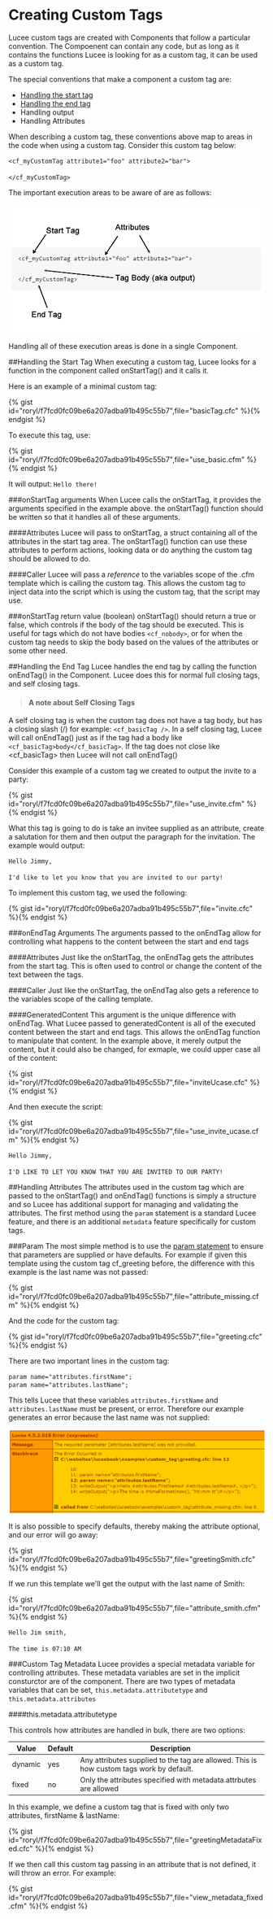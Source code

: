 # Creating Custom Tags

Lucee custom tags are created with Components that follow a particular convention. The Compoenent can contain any code, but as long as it contains the functions Lucee is looking for as a custom tag, it can be used as a custom tag.

The special conventions that make a component a custom tag are:

* [Handling the start tag](#handling-the-start-tag) 
* [Handling the end tag](#handling-the-end-tag)
* Handling output
* Handling Attributes

When describing a custom tag, these conventions above map to areas in the code when using a custom tag. Consider this custom tag below:

```
<cf_myCustomTag attribute1="foo" attribute2="bar">

</cf_myCustomTag>
```

The important execution areas to be aware of are as follows:

![](tag_map.fw.png)

Handling all of these execution areas is done in a single Component.

##Handling the Start Tag
When executing a custom tag, Lucee looks for a function in the component called onStartTag() and it calls it.

Here is an example of a minimal custom tag:

{% gist id="roryl/f7fcd0fc09be6a207adba91b495c55b7",file="basicTag.cfc" %}{% endgist %}

To execute this tag, use:

{% gist id="roryl/f7fcd0fc09be6a207adba91b495c55b7",file="use_basic.cfm" %}{% endgist %}

It will output: `Hello there!`

###onStartTag arguments
When Lucee calls the onStartTag, it provides the arguments specified in the example above. the onStartTag() function should be written so that it handles all of these arguments.

####Attributes
Lucee will pass to onStartTag, a struct containing all of the attributes in the start tag area. The onStartTag() function can use these attributes to perform actions, looking data or do anything the custom tag should be allowed to do. 

####Caller
Lucee will pass a *reference* to the variables scope of the .cfm template which is calling the custom tag. This allows the custom tag to inject data into the script which is using the custom tag, that the script may use. 

###onStartTag return value (boolean)
onStartTag() should return a true or false, which controls if the body of the tag should be executed. This is useful for tags which do not have bodies `<cf_nobody>`, or for when the custom tag needs to skip the body based on the values of the attributes or some other need.

##Handling the End Tag
Lucee handles the end tag by calling the function onEndTag() in the Component. Lucee does this for normal full closing tags, and self closing tags. 

>#### A note about Self Closing Tags
A self closing tag is when the custom tag does not have a tag body, but has a closing slash (/) for example: `<cf_basicTag />`. In a self closing tag, Lucee will call onEndTag() just as if the tag had a body like `<cf_basicTag>body</cf_basicTag>`. If the tag does not close like <cf_basicTag> then Lucee will not call onEndTag()


Consider this example of a custom tag we created to output the invite to a party:

{% gist id="roryl/f7fcd0fc09be6a207adba91b495c55b7",file="use_invite.cfm" %}{% endgist %}

What this tag is going to do is take an invitee supplied as an attribute, create a salutation for them and then output the paragraph for the invitation. The example would output: 

```
Hello Jimmy,

I'd like to let you know that you are invited to our party!
```

To implement this custom tag, we used the following:

{% gist id="roryl/f7fcd0fc09be6a207adba91b495c55b7",file="invite.cfc" %}{% endgist %}

###onEndTag Arguments
The arguments passed to the onEndTag allow for controlling what happens to the content between the start and end tags

####Attributes
Just like the onStartTag, the onEndTag gets the attributes from the start tag. This is often used to control or change the content of the text between the tags.

####Caller
Just like the onStartTag, the onEndTag also gets a reference to the variables scope of the calling template. 

####GeneratedContent
This argument is the unique difference with onEndTag. What Lucee passed to generatedContent is all of the executed content between the start and end tags. This allows the onEndTag function to manipulate that content. In the example above, it merely output the content, but it could also be changed, for exmaple, we could upper case all of the content:

{% gist id="roryl/f7fcd0fc09be6a207adba91b495c55b7",file="inviteUcase.cfc" %}{% endgist %}

And then execute the script:

{% gist id="roryl/f7fcd0fc09be6a207adba91b495c55b7",file="use_invite_ucase.cfm" %}{% endgist %}

```
Hello Jimmy,

I'D LIKE TO LET YOU KNOW THAT YOU ARE INVITED TO OUR PARTY!
```

##Handling Attributes
The attributes used in the custom tag which are passed to the onStartTag() and onEndTag() functions is simply a structure and so Lucee has additional support for managing and validating the attributes. The first method using the `param` statement is a standard Lucee feature, and there is an additional `metadata` feature specifically for custom tags.

###Param
The most simple method is to use the [param statement](http://luceedocs.herokuapp.com/tag/cfparam) to ensure that parameters are supplied or have defaults. For example if given this template using the custom tag cf_greeting before, the difference with this example is the last name was not passed:

{% gist id="roryl/f7fcd0fc09be6a207adba91b495c55b7",file="attribute_missing.cfm" %}{% endgist %}

And the code for the custom tag:

{% gist id="roryl/f7fcd0fc09be6a207adba91b495c55b7",file="greeting.cfc" %}{% endgist %}

There are two important lines in the custom tag:

```
param name="attributes.firstName";
param name="attributes.lastName";
```

This tells Lucee that these variables `attributes.firstName` and `attributes.lastName` must be present, or error. Therefore our example generates an error because the last name was not supplied:

![](param_error.png)





It is also possible to specify defaults, thereby making the attribute optional, and our error will go away:

{% gist id="roryl/f7fcd0fc09be6a207adba91b495c55b7",file="greetingSmith.cfc" %}{% endgist %}

If we run this template we'll get the output with the last name of Smith:

{% gist id="roryl/f7fcd0fc09be6a207adba91b495c55b7",file="attribute_smith.cfm" %}{% endgist %}

```
Hello Jim smith,

The time is 07:10 AM
```

###Custom Tag Metadata
Lucee provides a special metadata variable for controlling attributes. These metadata variables are set in the implicit consturctor are of the component. There are two types of metadata variables that can be set, `this.metadata.attributetype` and `this.metadata.attributes`

####this.metadata.attributetype

This controls how attributes are handled in bulk, there are two options:

| Value | Default | Description | 
| -- | -- | -- |
| dynamic | yes | Any attributes supplied to the tag are allowed. This is how custom tags work by default.|
| fixed | no | Only the attributes specified with metadata.attrbutes are allowed |

In this example, we define a custom tag that is fixed with only two attributes, firstName & lastName:

{% gist id="roryl/f7fcd0fc09be6a207adba91b495c55b7",file="greetingMetadataFixed.cfc" %}{% endgist %}

If we then call this custom tag passing in an attribute that is not defined, it will throw an error. For example:

{% gist id="roryl/f7fcd0fc09be6a207adba91b495c55b7",file="view_metadata_fixed.cfm" %}{% endgist %}








